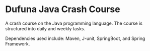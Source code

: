 

# Dufuna Java Crash Course
A crash course on the Java programming language. 
The course is structured into daily and weekly tasks.

Dependencies used include: Maven, J-unit, SpringBoot, and Spring Framework.
